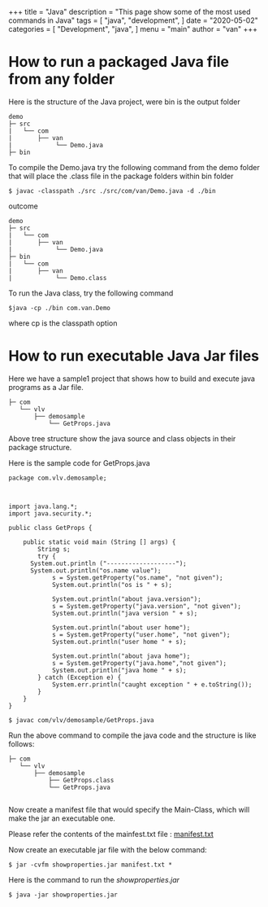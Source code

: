 +++
title = "Java"
description = "This page show some of the most used commands in Java"
tags = [
    "java",
    "development",
]
date = "2020-05-02"
categories = [
    "Development",
    "java",
]
menu = "main"
author = "van"
+++

# How to run a packaged Java file from any folder

Here is the structure of the Java project, were bin is the output folder

```
demo
├─ src
|   └── com
|       ├── van
|            └── Demo.java
├─ bin
```

To compile the Demo.java try the following command from the demo folder that will place the .class file in the package folders within bin folder

`$ javac -classpath ./src ./src/com/van/Demo.java -d ./bin`

outcome

```
demo
├─ src
|   └── com
|       ├── van
|            └── Demo.java
├─ bin
|   └── com
|       ├── van
|            └── Demo.class
```

To run the Java class, try the following command

`$java -cp ./bin com.van.Demo`

where cp is the classpath option

# How to run executable Java Jar files

Here we have a sample1 project that shows how to build and execute java programs as a Jar file.

```
├─ com
   └── vlv
       ├── demosample
           └── GetProps.java

```

Above tree structure show the java source and class objects in their package structure.

Here is the sample code for GetProps.java

```
package com.vlv.demosample;



import java.lang.*;
import java.security.*;

public class GetProps {

	public static void main (String [] args) {
		String s;
		try {
      System.out.println ("-------------------");	
      System.out.println("os.name value");
			s = System.getProperty("os.name", "not given");
			System.out.println("os is " + s);

			System.out.println("about java.version");
			s = System.getProperty("java.version", "not given");
			System.out.println("java version " + s);

			System.out.println("about user home");
			s = System.getProperty("user.home", "not given");
			System.out.println("user home " + s);

			System.out.println("about java home");
			s = System.getProperty("java.home","not given");
			System.out.println("java home " + s);
		} catch (Exception e) {
			System.err.println("caught exception " + e.toString());
		}
	}
}

```

```
$ javac com/vlv/demosample/GetProps.java

```

Run the above command to compile the java code and the structure is like follows:

```
├─ com
   └── vlv
       ├── demosample
           ├── GetProps.class
           └── GetProps.java
  
```

Now create a manifest file that would specify the Main-Class, which will make the jar an executable one.

Please refer the contents of the mainfest.txt file : [manifest.txt](https://github.com/vlvanchin/testbed/blob/master/java/sample1/manifest.txt)

Now create an executable jar file with the below command:

```
$ jar -cvfm showproperties.jar manifest.txt *

```

Here is the command to run the *showproperties.jar* 

```
$ java -jar showproperties.jar

```

